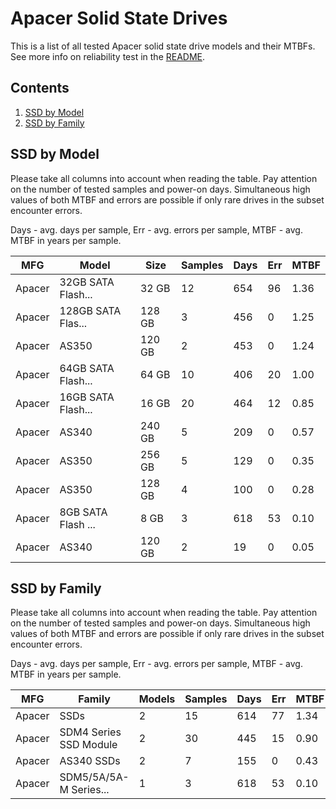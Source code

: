 Apacer Solid State Drives
=========================

This is a list of all tested Apacer solid state drive models and their MTBFs. See
more info on reliability test in the [README](https://github.com/bsdhw/SMART).

Contents
--------

1. [ SSD by Model  ](#ssd-by-model)
2. [ SSD by Family ](#ssd-by-family)

SSD by Model
------------

Please take all columns into account when reading the table. Pay attention on the
number of tested samples and power-on days. Simultaneous high values of both MTBF
and errors are possible if only rare drives in the subset encounter errors.

Days - avg. days per sample,
Err  - avg. errors per sample,
MTBF - avg. MTBF in years per sample.

| MFG       | Model              | Size   | Samples | Days  | Err   | MTBF |
|-----------|--------------------|--------|---------|-------|-------|------|
| Apacer    | 32GB SATA Flash... | 32 GB  | 12      | 654   | 96    | 1.36   |
| Apacer    | 128GB SATA Flas... | 128 GB | 3       | 456   | 0     | 1.25   |
| Apacer    | AS350              | 120 GB | 2       | 453   | 0     | 1.24   |
| Apacer    | 64GB SATA Flash... | 64 GB  | 10      | 406   | 20    | 1.00   |
| Apacer    | 16GB SATA Flash... | 16 GB  | 20      | 464   | 12    | 0.85   |
| Apacer    | AS340              | 240 GB | 5       | 209   | 0     | 0.57   |
| Apacer    | AS350              | 256 GB | 5       | 129   | 0     | 0.35   |
| Apacer    | AS350              | 128 GB | 4       | 100   | 0     | 0.28   |
| Apacer    | 8GB SATA Flash ... | 8 GB   | 3       | 618   | 53    | 0.10   |
| Apacer    | AS340              | 120 GB | 2       | 19    | 0     | 0.05   |

SSD by Family
-------------

Please take all columns into account when reading the table. Pay attention on the
number of tested samples and power-on days. Simultaneous high values of both MTBF
and errors are possible if only rare drives in the subset encounter errors.

Days - avg. days per sample,
Err  - avg. errors per sample,
MTBF - avg. MTBF in years per sample.

| MFG       | Family                 | Models | Samples | Days  | Err   | MTBF |
|-----------|------------------------|--------|---------|-------|-------|------|
| Apacer    | SSDs                   | 2      | 15      | 614   | 77    | 1.34   |
| Apacer    | SDM4 Series SSD Module | 2      | 30      | 445   | 15    | 0.90   |
| Apacer    | AS340 SSDs             | 2      | 7       | 155   | 0     | 0.43   |
| Apacer    | SDM5/5A/5A-M Series... | 1      | 3       | 618   | 53    | 0.10   |
